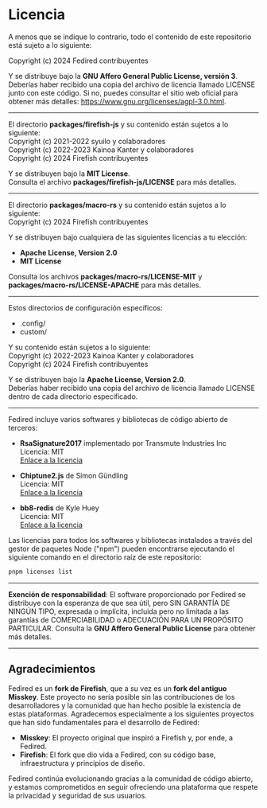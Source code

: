 
# Licencia

A menos que se indique lo contrario, todo el contenido de este repositorio está sujeto a lo siguiente:

Copyright (c) 2024 Fedired contribuyentes

Y se distribuye bajo la **GNU Affero General Public License, versión 3**. Deberías haber recibido una copia del archivo de licencia llamado LICENSE junto con este código. Si no, puedes consultar el sitio web oficial para obtener más detalles: https://www.gnu.org/licenses/agpl-3.0.html.

---

El directorio **packages/firefish-js** y su contenido están sujetos a lo siguiente:  
Copyright (c) 2021-2022 syuilo y colaboradores  
Copyright (c) 2022-2023 Kainoa Kanter y colaboradores  
Copyright (c) 2024 Firefish contribuyentes

Y se distribuyen bajo la **MIT License**.  
Consulta el archivo **packages/firefish-js/LICENSE** para más detalles.

---

El directorio **packages/macro-rs** y su contenido están sujetos a lo siguiente:  
Copyright (c) 2024 Firefish contribuyentes

Y se distribuyen bajo cualquiera de las siguientes licencias a tu elección:

- **Apache License, Version 2.0**
- **MIT License**

Consulta los archivos **packages/macro-rs/LICENSE-MIT** y **packages/macro-rs/LICENSE-APACHE** para más detalles.

---

Estos directorios de configuración específicos:

- .config/
- custom/

Y su contenido están sujetos a lo siguiente:  
Copyright (c) 2022-2023 Kainoa Kanter y colaboradores  
Copyright (c) 2024 Firefish contribuyentes

Y se distribuyen bajo la **Apache License, Version 2.0**.  
Deberías haber recibido una copia del archivo de licencia llamado LICENSE dentro de cada directorio especificado.

---

Fedired incluye varios softwares y bibliotecas de código abierto de terceros:

- **RsaSignature2017** implementado por Transmute Industries Inc  
  Licencia: MIT  
  [Enlace a la licencia](https://github.com/transmute-industries/RsaSignature2017/blob/master/LICENSE)

- **Chiptune2.js** de Simon Gündling  
  Licencia: MIT  
  [Enlace a la licencia](https://github.com/deskjet/chiptune2.js#license)

- **bb8-redis** de Kyle Huey  
  Licencia: MIT  
  [Enlace a la licencia](https://github.com/djc/bb8/blob/62597aa45ac1746780b08cb6a68cf7d65452a23a/LICENSE)

Las licencias para todos los softwares y bibliotecas instalados a través del gestor de paquetes Node ("npm") pueden encontrarse ejecutando el siguiente comando en el directorio raíz de este repositorio:

```bash
pnpm licenses list
```

---

**Exención de responsabilidad**: El software proporcionado por Fedired se distribuye con la esperanza de que sea útil, pero SIN GARANTÍA DE NINGÚN TIPO, expresada o implícita, incluida pero no limitada a las garantías de COMERCIABILIDAD o ADECUACIÓN PARA UN PROPÓSITO PARTICULAR. Consulta la **GNU Affero General Public License** para obtener más detalles.

---

## Agradecimientos

Fedired es un **fork de Firefish**, que a su vez es un **fork del antiguo Misskey**. Este proyecto no sería posible sin las contribuciones de los desarrolladores y la comunidad que han hecho posible la existencia de estas plataformas. Agradecemos especialmente a los siguientes proyectos que han sido fundamentales para el desarrollo de Fedired:

- **Misskey**: El proyecto original que inspiró a Firefish y, por ende, a Fedired.  
- **Firefish**: El fork que dio vida a Fedired, con su código base, infraestructura y principios de diseño.

Fedired continúa evolucionando gracias a la comunidad de código abierto, y estamos comprometidos en seguir ofreciendo una plataforma que respete la privacidad y seguridad de sus usuarios.
